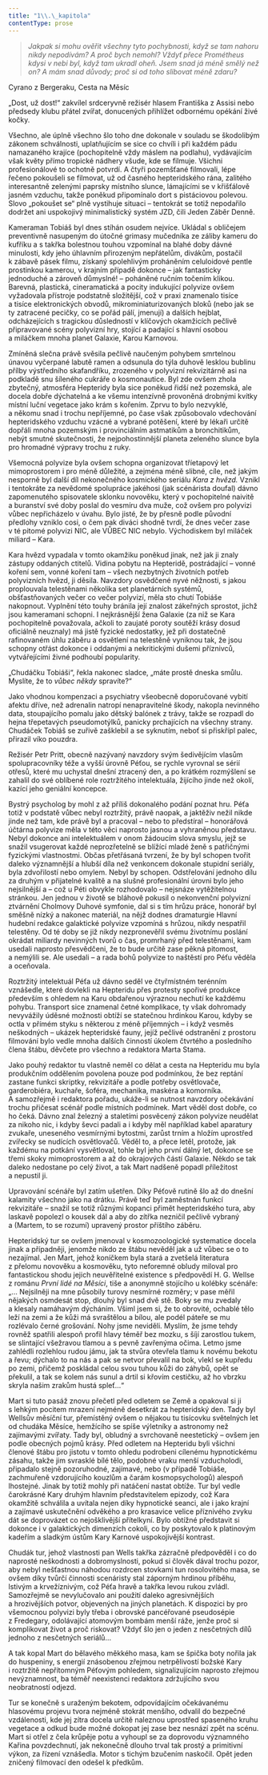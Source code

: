```yaml
---
title: "1\\.\_kapitola"
contentType: prose
---
```


<section>

> _Jakpak si mohu ověřit všechny tyto pochybnosti, když se tam nahoru nikdy nepodívám? A proč bych nemohl? Vždyť přece Prométheus kdysi v nebi byl, když tam ukradl oheň. Jsem snad já méně smělý než on? A mám snad důvody; proč si od toho slibovat méně zdaru?_

<p style='text-align: justify;'> Cyrano z Bergeraku, Cesta na Měsíc </p>

„Dost, už dost!“ zakvílel srdceryvně režisér hlasem Františka z Assisi nebo předsedy klubu přátel zvířat, donucených přihlížet odbornému opékání živé kočky.

Všechno, ale úplně všechno šlo toho dne dokonale v souladu se škodolibým zákonem schválnosti, uplatňujícím se sice co chvíli i při každém pádu namazaného krajíce (pochopitelně vždy máslem na podlahu), vydávajícím však květy přímo tropické nádhery všude, kde se filmuje. Všichni profesionálové to ochotně potvrdí. A čtyři pozemšťané filmovali, lépe řečeno pokoušeli se filmovat, už od časného hepteridského rána, zalitého interesantně zelenými paprsky místního slunce, lámajícími se v křišťálově jasném vzduchu, takže poněkud připomínalo dort s pistáciovou polevou. Slovo „pokoušet se“ plně vystihuje situaci – tentokrát se totiž nepodařilo dodržet ani uspokojivý minimalistický systém JZD, čili Jeden Záběr Denně.

Kameraman Tobiáš byl dnes stíhán osudem nejvíce. Ukládal s obličejem preventivně nasupeným do útočné grimasy mučedníka ze záliby kameru do kufříku a s takřka bolestnou touhou vzpomínal na blahé doby dávné minulosti, kdy jeho úhlavním přirozeným nepřátelům, divákům, postačil k zábavě pásek filmu, získaný spolehlivým proháněním celuloidové pentle prostinkou kamerou, v krajním případě dokonce – jak fantasticky jednoduché a zároveň důmyslné! – poháněné ručním točením klikou. Barevná, plastická, cineramatická a pocity indukující polyvize ovšem vyžadovala přístroje podstatně složitější, což v praxi znamenalo tisíce a tisíce elektronických obvodů, mikrominiaturizovaných bloků (nebo jak se ty zatracené pecičky, co se pořád pálí, jmenují) a dalších hejblat, odcházejících s tragickou důsledností v klíčových okamžicích pečlivě připravované scény polyvizní hry, stojící a padající s hlavní osobou a miláčkem mnoha planet Galaxie, Karou Karnovou.

Zmíněná slečna právě svěsila pečlivě naučeným pohybem smrtelnou únavou vyčerpané labutě ramen a odsunula do týla duhově lesklou bublinu přílby výstředního skafandříku, zrozeného v polyvizní rekvizitárně asi na podkladě snu šíleného cukráře o kosmonautice. Byl zde ovšem zhola zbytečný, atmosféra Hepteridy byla sice poněkud řidší než pozemská, ale docela dobře dýchatelná a ke všemu intenzívně provoněná drobnými kvítky místní luční vegetace jako krám s kořením. Zprvu to bylo nezvyklé, a někomu snad i trochu nepříjemné, po čase však způsobovalo vdechování hepteridského vzduchu vzácné a vybrané potěšení, které by lékaři určitě dopřáli mnoha pozemským i provinciálním astmatikům a bronchitikům, nebýt smutné skutečnosti, že nejpohostinnější planeta zeleného slunce byla pro hromadné výpravy trochu z ruky.

Všemocná polyvize byla ovšem schopna organizovat tříetapový let mimoprostorem i pro méně důležité, a zejména méně slibné, cíle, než jakým nesporně byl další díl nekonečného kosmického seriálu _Kara z hvězd._ Vznikl i tentokráte za nevědomé spolupráce jakéhosi (jak scénárista doufal) dávno zapomenutého spisovatele sklonku novověku, který v pochopitelné naivitě a buranství své doby poslal do vesmíru dva muže, což ovšem pro polyvizi vůbec nepřicházelo v úvahu. Bylo jisté, že by přesně podle původní předlohy vzniklo cosi, o čem pak diváci shodně tvrdí, že dnes večer zase v té pitomé polyvizi NIC, ale VŮBEC NIC nebylo. Východiskem byl miláček miliard – Kara.

Kara hvězd vypadala v tomto okamžiku poněkud jinak, než jak ji znaly zástupy oddaných ctitelů. Vidina pobytu na Hepteridě, postrádající – vonné koření sem, vonné koření tam – všech nezbytných životních potřeb polyvizních hvězd, ji děsila. Navzdory osvědčené nyvé něžnosti, s jakou proplouvala telestěnami několika set planetárních systémů, obšťastňovaných večer co večer polyvizí, měla sto chutí Tobiáše nakopnout. Vyplnění této touhy bránila její znalost zákeřných sprostot, jichž jsou kameramani schopni. I nejkrásnější žena Galaxie (za niž se Kara pochopitelně považovala, ačkoli to zaujaté poroty soutěží krásy dosud oficiálně neuznaly) má jistě fyzické nedostatky, jež při dostatečně rafinovaném úhlu záběru a osvětlení na telestěně vyniknou tak, že jsou schopny otřást dokonce i oddanými a nekritickými dušemi příznivců, vytvářejícími živné podhoubí popularity.

„Chudáčku Tobiáši“, řekla nakonec sladce, „máte prostě dneska smůlu. Myslíte, že to _vůbec někdy_ spravíte?“

Jako vhodnou kompenzaci a psychiatry všeobecně doporučované vybití afektu dříve, než adrenalin natropí nenapravitelné škody, nakopla nevinného data, stoupajícího pomalu jako dětský balónek z trávy, takže se rozpadl do hejna třepetavých pseudomotýlků, panicky prchajících na všechny strany. Chudáček Tobiáš se zuřivě zašklebil a se syknutím, neboť si přiskřípl palec, přirazil víko pouzdra.

Režisér Petr Pritt, obecně nazývaný navzdory svým šedivějícím vlasům spolupracovníky téže a vyšší úrovně Péťou, se rychle vyrovnal se sérií otřesů, které mu uchystal dnešní ztracený den, a po krátkém rozmýšlení se zahalil do své oblíbené role roztržitého intelektuála, žijícího jinde než okolí, kazící jeho geniální koncepce.

Bystrý psycholog by mohl z až příliš dokonalého podání poznat hru. Péťa totiž v podstatě vůbec nebyl roztržitý, právě naopak, a jaktěživ nežil nikde jinde než tam, kde právě byl a pracoval – nebo to předstíral – honorářová účtárna polyvize měla v této věci naprosto jasnou a vyhraněnou představu. Nebyl dokonce ani intelektuálem v onom žádoucím slova smyslu, jejž se snažil vsugerovat každé neprozřetelně se blížící mladé ženě s patřičnými fyzickými vlastnostmi. Občas přetřásaná tvrzení, že by byl schopen tvořit daleko významnější a hlubší díla než venkoncem dokonale stupidní seriály, byla zdvořilostí nebo omylem. Nebyl by schopen. Odstřelování jednoho dílu za druhým v přijatelné kvalitě a na slušné profesionální úrovni bylo jeho nejsilnější a – což u Péti obvykle rozhodovalo – nejsnáze vytěžitelnou stránkou. Jen jednou v životě se bláhově pokusil o nekonvenční polyvizní ztvárnění Cholmovy Duhové symfonie, dal si s tím hrůzu práce, honorář byl směšně nízký a nakonec materiál, na nějž dodnes dramaturgie Hlavní hudební redakce galaktické poly­vize vzpomíná s hrůzou, nikdy nespatřil telestěny. Od té doby se již nikdy nezpronevěřil svému životnímu poslání okrádat miliardy nevinných tvorů o čas, promrhaný před telestěnami, kam usedali naprosto přesvědčeni, že to bude určitě zase pěkná pitomost, a nemýlili se. Ale usedali – a rada bohů polyvize to naštěstí pro Péťu věděla a oceňovala.

Roztržitý intelektuál Péťa už dávno seděl ve čtyřmístném terénním vznášedle, které dovlekli na Hepteridu přes protesty spořivé produkce především s ohledem na Karu obdařenou výraznou nechutí ke každému pohybu. Transport sice znamenal četné komplikace, ty však dohromady nevyvážily úděsné možnosti obtíží se statečnou hrdinkou Karou, kdyby se octla v přímém styku s některou z méně příjemných – i když vesměs neškodných – ukázek hepteridské fauny, jejíž pečlivé odstranění z prostoru filmování bylo vedle mnoha dalších činností úkolem čtvrtého a posledního člena štábu, děvčete pro všechno a redaktora Marta Stama.

Jako pouhý redaktor tu vlastně neměl co dělat a cesta na Hepte­ridu mu byla produkčním oddělením povolena pouze pod podmínkou, že bez reptání zastane funkci skriptky, rekvizitáře a podle potřeby osvětlovače, garderobiéra, kuchaře, šoféra, mechanika, maskéra a komorníka. A samozřejmě i redaktora pořadu, uká­že-li se nutnost navzdory očekávání trochu přičesat scénář podle místních podmínek. Mart věděl dost dobře, co ho čeká. Dávno znal železný a staletími posvěcený zákon polyvize neudělat za nikoho nic, i kdyby ševci padali a i kdyby měl například kabel aparatury zvukaře, uneseného vesmírnými bytostmi, zarůst trním a hložím uprostřed zvířecky se nudících osvětlovačů. Věděl to, a přece letěl, protože, jak každému na potkání vysvětloval, tohle byl jeho první dálný let, dokonce se třemi skoky mimoprostorem a až do okrajových částí Galaxie. Někdo se tak daleko nedostane po celý život, a tak Mart nadšeně popadl příležitost a nepustil ji.

Upravování scénáře byl zatím ušetřen. Díky Péťově rutině šlo až do dnešní kalamity všechno jako na drátku. Právě teď byl zaměstnán funkcí rekvizitáře – snažil se totiž různými kopanci přimět hepteridského tura, aby laskavě popolezl o kousek dál a aby do zítřka nezničil pečlivě vybraný a (Martem, to se rozumí) upravený prostor příštího záběru.

Hepteridský tur se ovšem jmenoval v kosmozoologické systematice docela jinak a případněji, jenomže nikdo ze štábu nevěděl jak a už vůbec se o to nezajímal. Jen Mart, jehož koníčkem byla stará a zvetšelá literatura z přelomu novověku a kosmověku, tyto neforemné obludy miloval pro fantastickou shodu jejich neuvěřitelné existence s předpovědí H. G. Wellse z románu _První lidé na Měsíci_, tiše a anonymně stojícího u kolébky scénáře: „… Nejsilněji na mne působily turovy nesmírné rozměry; v pase měřil nějakých osmdesát stop, dlouhý byl snad dvě stě. Boky se mu zvedaly a klesaly namáhavým dýcháním. Všiml jsem si, že to obrovité, ochablé tělo leží na zemi a že kůži má svraštělou a bílou, ale podél páteře se mu rozlévalo černé grošování. Nohy jsme neviděli. Myslím, že jsme tehdy rovněž spatřili alespoň profil hlavy téměř bez mozku, s šíjí zarostlou tukem, se slintající všežravou tlamou a s pevně zavřenýma očima. Letmo jsme zahlédli rozlehlou rudou jámu, jak ta stvůra otevřela tlamu k novému bekotu a řevu; dýchalo to na nás a pak se netvor převalil na bok, vlekl se kupředu po zemi, přičemž poskládal celou svou tuhou kůži do záhybů, opět se překulil, a tak se kolem nás sunul a drtil si křovím cestičku, až ho vbrzku skryla našim zrakům hustá spleť…“

Mart si tuto pasáž znovu přečetl před odletem se Země a opakoval si ji s lehkým pocitem mrazení nejméně desetkrát za hepteridský den. Tady byl Wellsův měsíční tur, přemístěný ovšem o nějakou tu tisícovku světelných let od chudáka Měsíce, hemžícího se spíše výletníky a astronomy než zajímavými zvířaty. Tady byl, obludný a svrchovaně neestetický – ovšem jen podle obecných pojmů krásy. Před odletem na Hepteridu byli všichni členové štábu pro jistotu v tomto ohledu podrobeni cílenému hypnotickému zásahu, takže jim svrasklé bílé tělo, podobné vraku menší vzducholodi, připadalo stejně pozoruhodné, zajímavé, nebo (v případě Tobiáše, zachmuřeně vzdorujícího kouzlům a čarám kosmopsychologů) alespoň lhostejné. Jinak by totiž mohly při natáčení nastat obtíže. Tur byl vedle čarokrásné Kary druhým hlavním představitelem epizody, což Kara okamžitě schválila a uvítala nejen díky hypnotické seanci, ale i jako krajní a zajímavé uskutečnění odvěkého a pro krasavice velice příznivého zvyku dát se doprovázet co nejošklivější přítelkyní. Bylo obtížné představit si dokonce i v galaktických dimenzích cokoli, co by poskytovalo k platinovým kadeřím a sladkým ústům Kary Karnové uspokojivější kontrast.

Chudák tur, jehož vlastnosti pan Wells takřka zázračně předpověděl i co do naprosté neškodnosti a dobromyslnosti, pokud si člověk dával trochu pozor, aby nebyl nešťastnou náhodou rozdrcen stovkami tun rosolovitého masa, se ovšem díky tvůrčí činnosti scenáristy stal záporným hrdinou příběhu, lstivým a krvežíznivým, což Péťa hravě a takřka levou rukou zvládl. Samozřejmě se nevylučovalo ani použití daleko agresivnějších a hrozivějších potvor, objevených na jiných planetách. K dispozici by pro všemocnou polyvizi byly třeba i obrovské pancéřované pseudosépie z Fredegary, odolávající atomovým bombám menší ráže, jenže proč si komplikovat život a proč riskovat? Vždyť šlo jen o jeden z nesčetných dílů jednoho z nesčetných seriálů…

A tak kopal Mart do bělavého měkkého masa, kam se špička boty nořila jak do huspeniny, s energií znásobenou zřejmou netrpělivostí božské Kary i roztržitě nepřítomným Péťovým pohledem, signalizujícím naprosto zřejmou nevýznamnost, ba téměř neexistenci redaktora zdržujícího svou neobratností odjezd.

Tur se konečně s uraženým bekotem, odpovídajícím očekávanému hlasovému projevu tvora nejméně stokrát menšího, odvalil do bezpečné vzdálenosti, kde jej zítra docela určitě naleznou uprostřed spaseného kruhu vegetace a odkud bude možné dokopat jej zase bez nesnází zpět na scénu. Mart si otřel z čela krůpěje potu a vyhoupl se za doprovodu významného Kařina povzdechnutí, jak nekonečně dlouho trval tak prostý a primitivní výkon, za řízení vznášedla. Motor s tichým bzučením naskočil. Opět jeden zničený filmovací den odešel k předkům.

</section>
